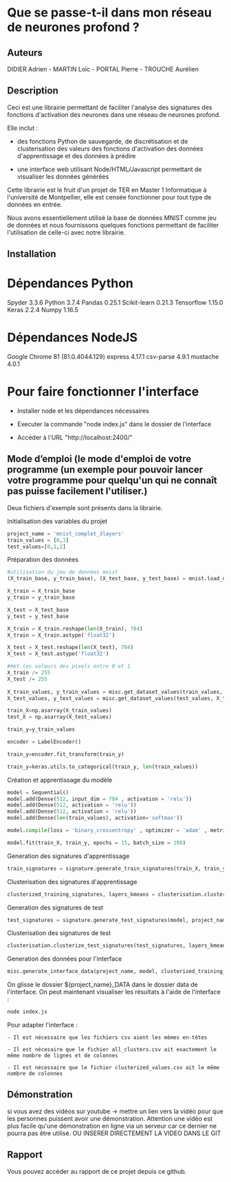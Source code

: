 # Que se passe-t-il dans mon réseau de neurones profond ?
 
## Auteurs
 
DIDIER Adrien - MARTIN Loïc - PORTAL Pierre - TROUCHE Aurélien
 
## Description
 
Ceci est une librairie permettant de faciliter l'analyse des signatures des fonctions d'activation des neurones dans une réseau de neurones profond. 

Elle inclut :

- des fonctions Python de sauvegarde, de discrétisation et de clusterisation des valeurs des fonctions d'activation des données d'apprentissage et des données à prédire

- une interface web utilisant Node/HTML/Javascript permettant de visualiser les données générées

Cette librairie est le fruit d'un projet de TER en Master 1 Informatique à l'université de Montpellier, elle est censée fonctionner pour tout type de données en entrée. 

Nous avons essentiellement utilisé la base de données MNIST comme jeu de données et nous fournissons quelques fonctions permettant de faciliter l'utilisation de celle-ci avec notre librairie.
 
## Installation

# Dépendances Python 
Spyder 3.3.6
Python 3.7.4
Pandas 0.25.1
Scikit-learn 0.21.3
Tensorflow 1.15.0
Keras 2.2.4
Numpy 1.16.5

# Dépendances NodeJS
Google Chrome 81 (81.0.4044.129)
express 4.17.1
csv-parse 4.9.1
mustache 4.0.1

# Pour faire fonctionner l'interface
- Installer node et les dépendances nécessaires
	
- Executer la commande "node index.js" dans le dossier de l'interface
	
- Accéder à l'URL "http://localhost:2400/"




 
## Mode d’emploi (le mode d'emploi de votre programme (un exemple pour pouvoir lancer votre programme pour quelqu'un qui ne connaît pas puisse facilement l'utiliser.)

Deux fichiers d'exemple sont présents dans la librairie.

Initialisation des variables du projet

```python
project_name = 'mnist_complet_3layers'
train_values = [0,1]
test_values=[0,1,2]

```

Préparation des données

```python
#utilisation du jeu de données mnist
(X_train_base, y_train_base), (X_test_base, y_test_base) = mnist.load_data()

X_train = X_train_base
y_train = y_train_base

X_test = X_test_base
y_test = y_test_base

X_train = X_train.reshape(len(X_train), 784)
X_train = X_train.astype('float32')

X_test = X_test.reshape(len(X_test), 784)
X_test = X_test.astype('float32')

#met les valeurs des pixels entre 0 et 1
X_train /= 255
X_test /= 255
     
X_train_values, y_train_values = misc.get_dataset_values(train_values, X_train, y_train, limit=[2000,2000,2000,2000,2000,2000,2000,2000,2000,2000])  
X_test_values, y_test_values = misc.get_dataset_values(test_values, X_test, y_test, limit=[100,100,100,100,100,100,100,100,100,100])

train_X=np.asarray(X_train_values)
test_X = np.asarray(X_test_values)

train_y=y_train_values

encoder = LabelEncoder()

train_y=encoder.fit_transform(train_y)

train_y=keras.utils.to_categorical(train_y, len(train_values))
```

Création et apprentissage du modèle

```python
model = Sequential()
model.add(Dense(512, input_dim = 784 , activation = 'relu'))
model.add(Dense(512, activation = 'relu'))
model.add(Dense(512, activation = 'relu'))
model.add(Dense(len(train_values), activation='softmax'))

model.compile(loss = 'binary_crossentropy' , optimizer = 'adam' , metrics = ['accuracy'] )

model.fit(train_X, train_y, epochs = 15, batch_size = 100)
```

Generation des signatures d'apprentissage
```python
train_signatures = signature.generate_train_signatures(train_X, train_y, model, train_values, project_name)
```
Clusterisation des signatures d'apprentissage
```python
clusterized_training_signatures, layers_kmeans = clusterisation.clusterize_training_signatures(10, train_signatures, train_values)
```

Generation des signatures de test
```python
test_signatures = signature.generate_test_signatures(model, project_name, test_X, y_test_values, train_values, test_values)
```

Clusterisation des signatures de test
```python
clusterisation.clusterize_test_signatures(test_signatures, layers_kmeans, test_values, project_name)
```

Generation des données pour l'interface
```python
misc.generate_interface_data(project_name, model, clusterized_training_signatures)
```
On glisse le dossier ${project_name}_DATA dans le dossier data de l'interface. On peut maintenant visualiser les résultats à l'aide de l'interface :
```cmd
node index.js
 ```

Pour adapter l'interface :

	- Il est nécessaire que les fichiers csv aient les mêmes en-têtes

	- Il est nécesaire que le fichier all_clusters.csv ait exactement le même nombre de lignes et de colonnes

	- Il est nécessaire que le fichier clusterized_values.csv ait le même nombre de colonnes
 

 
## Démonstration
 
si vous avez des vidéos sur youtube -> mettre un lien vers la vidéo pour que les personnes puissent avoir une démonstration. Attention une vidéo est plus facile qu'une démonstration en ligne via un serveur car ce dernier ne pourra pas être utilisé.
 OU INSERER DIRECTEMENT LA VIDEO DANS LE GIT
 
## Rapport
 
Vous pouvez accéder au rapport de ce projet depuis ce github.
 
 

 
 
 
 
 
 
 





